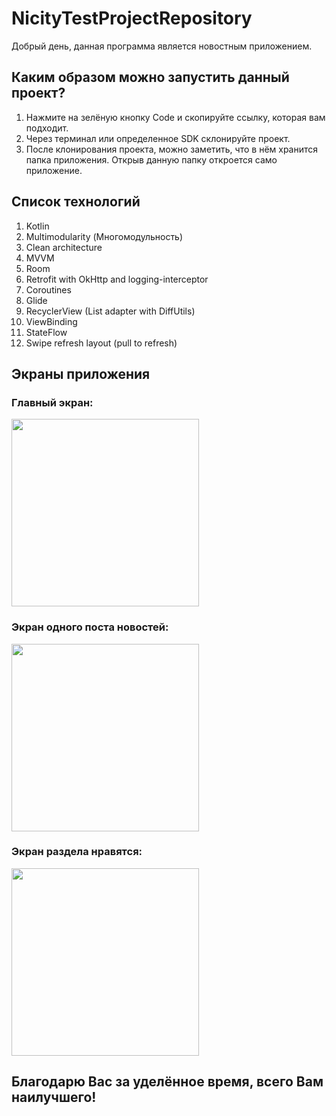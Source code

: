 # NicityTestProjectRepository
Добрый день, данная программа является новостным приложением.

## Каким образом можно запустить данный проект? 
1. Нажмите на зелёную кнопку Code и скопируйте ссылку, которая вам подходит.
2. Через терминал или определенное SDK склонируйте проект.
3. После клонирования проекта, можно заметить, что в нём хранится папка приложения. Открыв данную папку откроется само приложение.
 
## Список технологий
1. Kotlin
2. Multimodularity (Многомодульность)
3. Clean architecture
4. MVVM
5. Room
6. Retrofit with OkHttp and logging-interceptor
7. Coroutines
8. Glide
9. RecyclerView (List adapter with DiffUtils)
10. ViewBinding
11. StateFlow
12. Swipe refresh layout (pull to refresh)
 
## Экраны приложения
### Главный экран:

<img src="https://user-images.githubusercontent.com/60824596/155296637-bc1ba0c4-b610-47fd-b04d-c456766f2e7a.jpg" width="300" />

### Экран одного поста новостей:
<img src="https://user-images.githubusercontent.com/60824596/155296734-6aea1f9e-fe98-430d-9dce-977aabd555d6.jpg" width="300" />

### Экран раздела нравятся:
<img src="https://user-images.githubusercontent.com/60824596/155296970-c3ef20b1-d770-4696-84c8-aeb82e3073ec.jpg" width="300" />


## Благодарю Вас за уделённое время, всего Вам наилучшего!

